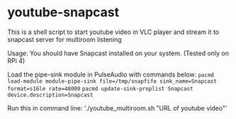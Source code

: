 # youtube-snapcast
This is a shell script to start youtube video in VLC player and stream it to snapcast server for multiroom listening

Usage:
You should have Snapcast installed on your system. (Tested only on RPi 4)

Load the pipe-sink module in PulseAudio with commands below:
`pacmd load-module module-pipe-sink file=/tmp/snapfifo sink_name=Snapcast format=s16le rate=48000`
`pacmd update-sink-proplist Snapcast device.description=Snapcast`



Run this in command line: 
'./youtube_multiroom.sh "URL of youtube video"'
